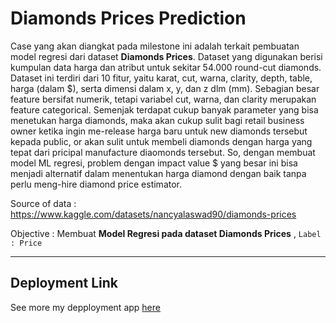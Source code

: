 # Diamonds Prices Prediction

Case yang akan diangkat pada milestone ini adalah terkait pembuatan model regresi dari dataset **Diamonds Prices**. Dataset yang digunakan berisi kumpulan data harga dan atribut untuk sekitar 54.000 round-cut diamonds. Dataset ini terdiri dari 10 fitur, yaitu karat, cut, warna, clarity, depth, table, harga (dalam \$), serta dimensi dalam x, y, dan z dlm (mm). Sebagian besar feature bersifat numerik, tetapi variabel cut, warna, dan clarity merupakan feature categorical. Semenjak terdapat cukup banyak parameter yang bisa menetukan harga diamonds, maka akan cukup sulit bagi retail business owner ketika ingin me-release harga baru untuk new diamonds tersebut kepada public, or akan sulit untuk membeli diamonds dengan harga yang tepat dari pricipal manufacture diaomonds tersebut. So, dengan membuat model ML regresi, problem dengan impact value $ yang besar ini bisa menjadi alternatif dalam menentukan harga diamond dengan baik tanpa perlu meng-hire diamond price estimator.

Source of data : https://www.kaggle.com/datasets/nancyalaswad90/diamonds-prices

Objective : Membuat **Model Regresi pada dataset Diamonds Prices** , `Label : Price`

---

## Deployment Link

See more my depployment app [here](https://frontend-diamonds.herokuapp.com)